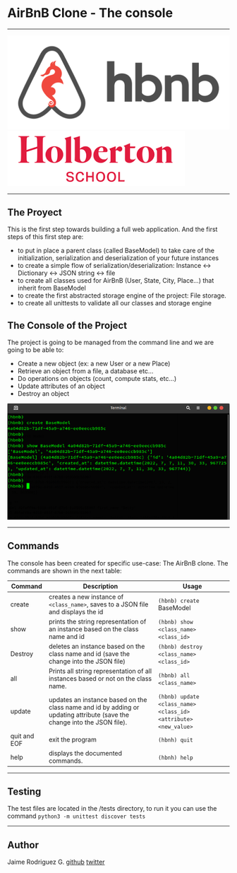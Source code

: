# AirBnB Clone - The console
___
![HBnB Logo](images/hbnb.png)
![Holberton Logo](images/holberton.png "Holberton School")
___

## The Proyect
This is the first step towards building a full web application. And the first steps of this first step are:
* to put in place a parent class (called BaseModel) to take care of the initialization, serialization and deserialization of your future instances
* to create a simple flow of serialization/deserialization: Instance <-> Dictionary <-> JSON string <-> file
* to create all classes used for AirBnB (User, State, City, Place…) that inherit from BaseModel
* to create the first abstracted storage engine of the project: File storage.
* to create all unittests to validate all our classes and storage engine

## The Console of the Project
The project is going to be managed from the command line and we are going to be able to:
* Create a new object (ex: a new User or a new Place)
* Retrieve an object from a file, a database etc…
* Do operations on objects (count, compute stats, etc…)
* Update attributes of an object
* Destroy an object

![The cmd](images/cmd.png)

___

## Commands
The console has been created for specific use-case: The AirBnB clone. The commands are shown in the next table:

| Command | Description | Usage |
| ---------- | ---- | --- |
| create | creates a new instance of `<class_name>`, saves to a JSON file and displays the id| `(hbnb) create` BaseModel |
| show	| prints the string representation of an instance based on the class name and id | `(hbnb) show <class_name> <class_id>` |
| Destroy	| deletes an instance based on the class name and id (save the change into the JSON file) |	`(hbnb) destroy <class_name> <class_id>` |
|all	| Prints all string representation of all instances based or not on the class name.	|`(hbnb) all <class_name>`
| update	|updates an instance based on the class name and id by adding or updating attribute (save the change into the JSON file).|	`(hbnb) update <class_name> <class_id> <attribute> <new_value>`
|quit and EOF	|exit the program|	`(hbnh) quit`|
|help	|displays the documented commands.|	`(hbnh) help`|
____

## Testing
The test files are located in the /tests directory, to run it you can use the command `python3 -m unittest discover tests`

____
## Author
Jaime Rodriguez G. [github](https://github.com/soft-insight) [twitter](https://twitter.com/jaimerodg)


